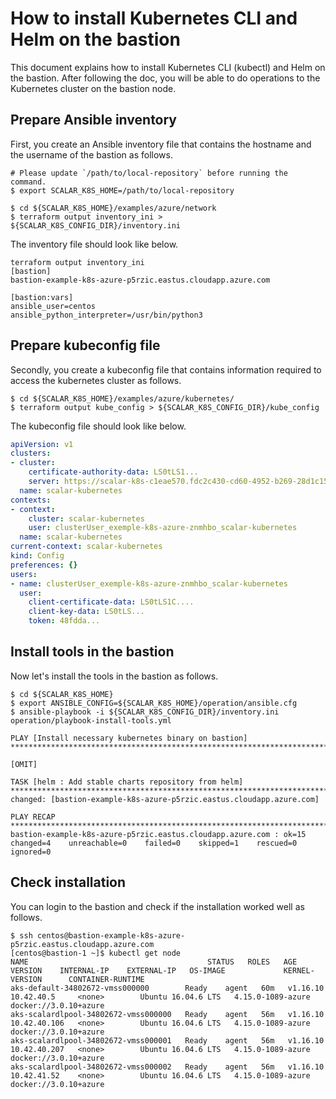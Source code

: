 # How to install Kubernetes CLI and Helm on the bastion

This document explains how to install Kubernetes CLI (kubectl) and Helm on the bastion. After following the doc, you will be able to do operations to the Kubernetes cluster on the bastion node.

## Prepare Ansible inventory

First, you create an Ansible inventory file that contains the hostname and the username of the bastion as follows.

```console
# Please update `/path/to/local-repository` before running the command.
$ export SCALAR_K8S_HOME=/path/to/local-repository

$ cd ${SCALAR_K8S_HOME}/examples/azure/network
$ terraform output inventory_ini > ${SCALAR_K8S_CONFIG_DIR}/inventory.ini
```

The inventory file should look like below.

```console
terraform output inventory_ini
[bastion]
bastion-example-k8s-azure-p5rzic.eastus.cloudapp.azure.com

[bastion:vars]
ansible_user=centos
ansible_python_interpreter=/usr/bin/python3
```

## Prepare kubeconfig file

Secondly, you create a kubeconfig file that contains information required to access the kubernetes cluster as follows.

```console
$ cd ${SCALAR_K8S_HOME}/examples/azure/kubernetes/
$ terraform output kube_config > ${SCALAR_K8S_CONFIG_DIR}/kube_config
```

The kubeconfig file should look like below.

```yml
apiVersion: v1
clusters:
- cluster:
    certificate-authority-data: LS0tLS1...
    server: https://scalar-k8s-c1eae570.fdc2c430-cd60-4952-b269-28d1c1583ca7.privatelink.eastus.azmk8s.io:443
  name: scalar-kubernetes
contexts:
- context:
    cluster: scalar-kubernetes
    user: clusterUser_exemple-k8s-azure-znmhbo_scalar-kubernetes
  name: scalar-kubernetes
current-context: scalar-kubernetes
kind: Config
preferences: {}
users:
- name: clusterUser_exemple-k8s-azure-znmhbo_scalar-kubernetes
  user:
    client-certificate-data: LS0tLS1C....
    client-key-data: LS0tLS...
    token: 48fdda...
```

## Install tools in the bastion

Now let's install the tools in the bastion as follows.

```console
$ cd ${SCALAR_K8S_HOME}
$ export ANSIBLE_CONFIG=${SCALAR_K8S_HOME}/operation/ansible.cfg
$ ansible-playbook -i ${SCALAR_K8S_CONFIG_DIR}/inventory.ini operation/playbook-install-tools.yml

PLAY [Install necessary kubernetes binary on bastion] ****************************************************************************************************************************************************************************************************************

[OMIT]

TASK [helm : Add stable charts repository from helm] *****************************************************************************************************************************************************************************************************************
changed: [bastion-example-k8s-azure-p5rzic.eastus.cloudapp.azure.com]

PLAY RECAP ***********************************************************************************************************************************************************************************************************************************************************
bastion-example-k8s-azure-p5rzic.eastus.cloudapp.azure.com : ok=15   changed=4    unreachable=0    failed=0    skipped=1    rescued=0    ignored=0
```

## Check installation

You can login to the bastion and check if the installation worked well as follows.

```console
$ ssh centos@bastion-example-k8s-azure-p5rzic.eastus.cloudapp.azure.com
[centos@bastion-1 ~]$ kubectl get node
NAME                                        STATUS   ROLES   AGE   VERSION    INTERNAL-IP    EXTERNAL-IP   OS-IMAGE             KERNEL-VERSION      CONTAINER-RUNTIME
aks-default-34802672-vmss000000        Ready    agent   60m   v1.16.10   10.42.40.5     <none>        Ubuntu 16.04.6 LTS   4.15.0-1089-azure   docker://3.0.10+azure
aks-scalardlpool-34802672-vmss000000   Ready    agent   56m   v1.16.10   10.42.40.106   <none>        Ubuntu 16.04.6 LTS   4.15.0-1089-azure   docker://3.0.10+azure
aks-scalardlpool-34802672-vmss000001   Ready    agent   56m   v1.16.10   10.42.40.207   <none>        Ubuntu 16.04.6 LTS   4.15.0-1089-azure   docker://3.0.10+azure
aks-scalardlpool-34802672-vmss000002   Ready    agent   56m   v1.16.10   10.42.41.52    <none>        Ubuntu 16.04.6 LTS   4.15.0-1089-azure   docker://3.0.10+azure
```

